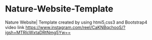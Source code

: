 # Nature-Website-Template
Nature Website| Template  created by using htmi5,css3 and Bootstrap4
 video link https://www.instagram.com/reel/CaKNBqchooS/?igsh=MTRlcWxtaDRtNmg5Yw==
